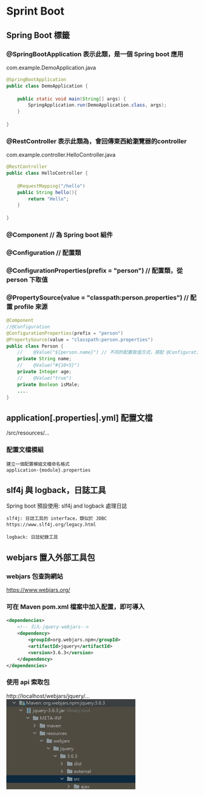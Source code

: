 # Sprint Boot

## Spring Boot 標籤
### @SpringBootApplication 表示此類，是一個 Spring boot 應用
com.example.DemoApplication.java
```java
@SpringBootApplication
public class DemoApplication {

	public static void main(String[] args) {
		SpringApplication.run(DemoApplication.class, args);
	}

}
```

### @RestController 表示此類為，會回傳東西給瀏覽器的controller
com.example.controller.HelloController.java
```java
@RestController
public class HelloController {

    @RequestMapping("/hello")
    public String hello(){
        return "Hello";
    }

}
```

### @Component // 為 Spring boot 組件
### @Configuration // 配置類
### @ConfigurationProperties(prefix = "person") // 配置類，從 person 下取值
### @PropertySource(value = "classpath:person.properties") // 配置 profile 來源
```java
@Component
//@Configuration
@ConfigurationProperties(prefix = "person")
@PropertySource(value = "classpath:person.properties")
public class Person {
    //    @Value("${person.name}") // 不同的配置取值方式，搭配 @Configuration 申明為配置類
    private String name;
    //    @Value("#{10+5}")
    private Integer age;
    //    @Value("true")
    private Boolean isMale;
    ....
}
```

## application[.properties|.yml] 配置文檔
/src/resources/...
### 配置文檔模組
```text
建立一個配置模組文檔命名格式
application-{module}.properties
```

## slf4j 與 logback，日誌工具
Spring boot 預設使用: slf4j and logback 處理日誌
```text
slf4j: 日誌工具的 interface，類似於 JDBC
https://www.slf4j.org/legacy.html

logback: 日誌紀錄工具
```

##  webjars 置入外部工具包
### webjars 包查詢網站
https://www.webjars.org/

### 可在 Maven pom.xml 檔案中加入配置，即可導入
```xml
<dependencies>
    <!-- 引入-jquery-webjars-->
    <dependency>
        <groupId>org.webjars.npm</groupId>
        <artifactId>jquery</artifactId>
        <version>3.6.3</version>
    </dependency>
</dependencies>
```
### 使用 api 索取包
http://localhost/webjars/jquery/...
![](screenshots/Snipaste_2023-01-03_23-35-56.png)
